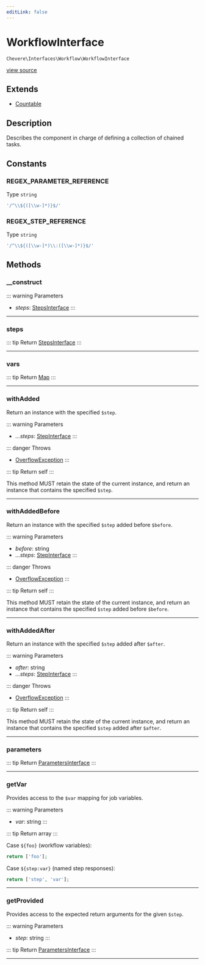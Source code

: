 ```yaml
---
editLink: false
---
```


# WorkflowInterface

`Chevere\Interfaces\Workflow\WorkflowInterface`

[view source](https://github.com/chevere/chevere/blob/main/src/Chevere/Interfaces/Workflow/WorkflowInterface.php)

## Extends

- [Countable](https://www.php.net/manual/class.countable)

## Description

Describes the component in charge of defining a collection of chained tasks.

## Constants

### REGEX_PARAMETER_REFERENCE

Type `string`

```php
'/^\\${([\\w-]*)}$/'
```

### REGEX_STEP_REFERENCE

Type `string`

```php
'/^\\${([\\w-]*)\\:([\\w-]*)}$/'
```

## Methods

### __construct

::: warning Parameters
- *steps*: [StepsInterface](./StepsInterface.md)
:::

---

### steps

::: tip Return
[StepsInterface](./StepsInterface.md)
:::

---

### vars

::: tip Return
[Map](../../Components/DataStructure/Map.md)
:::

---

### withAdded

Return an instance with the specified `$step`.

::: warning Parameters
- *...steps*: [StepInterface](./StepInterface.md)
:::

::: danger Throws
- [OverflowException](../../Exceptions/Core/OverflowException.md) 
:::

::: tip Return
self
:::

This method MUST retain the state of the current instance, and return
an instance that contains the specified `$step`.

---

### withAddedBefore

Return an instance with the specified `$step` added before `$before`.

::: warning Parameters
- *before*: string
- *...steps*: [StepInterface](./StepInterface.md)
:::

::: danger Throws
- [OverflowException](../../Exceptions/Core/OverflowException.md) 
:::

::: tip Return
self
:::

This method MUST retain the state of the current instance, and return
an instance that contains the specified `$step` added before `$before`.

---

### withAddedAfter

Return an instance with the specified `$step` added after `$after`.

::: warning Parameters
- *after*: string
- *...steps*: [StepInterface](./StepInterface.md)
:::

::: danger Throws
- [OverflowException](../../Exceptions/Core/OverflowException.md) 
:::

::: tip Return
self
:::

This method MUST retain the state of the current instance, and return
an instance that contains the specified `$step` added after `$after`.

---

### parameters

::: tip Return
[ParametersInterface](../Parameter/ParametersInterface.md)
:::

---

### getVar

Provides access to the `$var` mapping for job variables.

::: warning Parameters
- *var*: string
:::

::: tip Return
array
:::

Case `${foo}` (workflow variables):

```php
return ['foo'];
```

Case `${step:var}` (named step responses):

```php
return ['step', 'var'];
```

---

### getProvided

Provides access to the expected return arguments for the given `$step`.

::: warning Parameters
- *step*: string
:::

::: tip Return
[ParametersInterface](../Parameter/ParametersInterface.md)
:::

---
